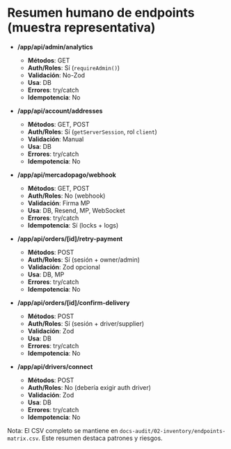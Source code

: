 # Resumen humano de endpoints (muestra representativa)

- **/app/api/admin/analytics**
  - **Métodos**: GET
  - **Auth/Roles**: Sí (`requireAdmin()`)
  - **Validación**: No-Zod
  - **Usa**: DB
  - **Errores**: try/catch
  - **Idempotencia**: No

- **/app/api/account/addresses**
  - **Métodos**: GET, POST
  - **Auth/Roles**: Sí (`getServerSession`, rol `client`)
  - **Validación**: Manual
  - **Usa**: DB
  - **Errores**: try/catch
  - **Idempotencia**: No

- **/app/api/mercadopago/webhook**
  - **Métodos**: GET, POST
  - **Auth/Roles**: No (webhook)
  - **Validación**: Firma MP
  - **Usa**: DB, Resend, MP, WebSocket
  - **Errores**: try/catch
  - **Idempotencia**: Sí (locks + logs)

- **/app/api/orders/[id]/retry-payment**
  - **Métodos**: POST
  - **Auth/Roles**: Sí (sesión + owner/admin)
  - **Validación**: Zod opcional
  - **Usa**: DB, MP
  - **Errores**: try/catch
  - **Idempotencia**: No

- **/app/api/orders/[id]/confirm-delivery**
  - **Métodos**: POST
  - **Auth/Roles**: Sí (sesión + driver/supplier)
  - **Validación**: Zod
  - **Usa**: DB
  - **Errores**: try/catch
  - **Idempotencia**: No

- **/app/api/drivers/connect**
  - **Métodos**: POST
  - **Auth/Roles**: No (debería exigir auth driver)
  - **Validación**: Zod
  - **Usa**: DB
  - **Errores**: try/catch
  - **Idempotencia**: No

Nota: El CSV completo se mantiene en `docs-audit/02-inventory/endpoints-matrix.csv`. Este resumen destaca patrones y riesgos.

